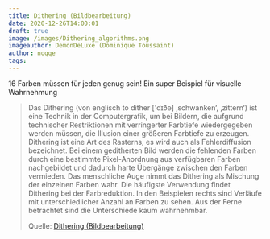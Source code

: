 ```yaml
---
title: Dithering (Bildbearbeitung)
date: 2020-12-26T14:00:01
draft: true
image: /images/Dithering_algorithms.png
imageauthor: DemonDeLuxe (Dominique Toussaint)
author: noqqe
tags:
---
```


16 Farben müssen für jeden genug sein! Ein super Beispiel für visuelle
Wahrnehmung

> Das Dithering (von englisch to dither ['dɪðə] ‚schwanken‘, ‚zittern‘) ist eine
> Technik in der Computergrafik, um bei Bildern, die aufgrund technischer
> Restriktionen mit verringerter Farbtiefe wiedergegeben werden müssen, die
> Illusion einer größeren Farbtiefe zu erzeugen. Dithering ist eine Art des
> Rasterns, es wird auch als Fehlerdiffusion bezeichnet. Bei einem geditherten
> Bild werden die fehlenden Farben durch eine bestimmte Pixel-Anordnung aus
> verfügbaren Farben nachgebildet und dadurch harte Übergänge zwischen den
> Farben vermieden. Das menschliche Auge nimmt das Dithering als Mischung der
> einzelnen Farben wahr. Die häufigste Verwendung findet Dithering bei der
> Farbreduktion. In den Beispielen rechts sind Verläufe mit unterschiedlicher
> Anzahl an Farben zu sehen. Aus der Ferne betrachtet sind die Unterschiede kaum
> wahrnehmbar.
>
> Quelle: [Dithering (Bildbearbeitung)](https://de.wikipedia.org/wiki/Dithering_(Bildbearbeitung))
